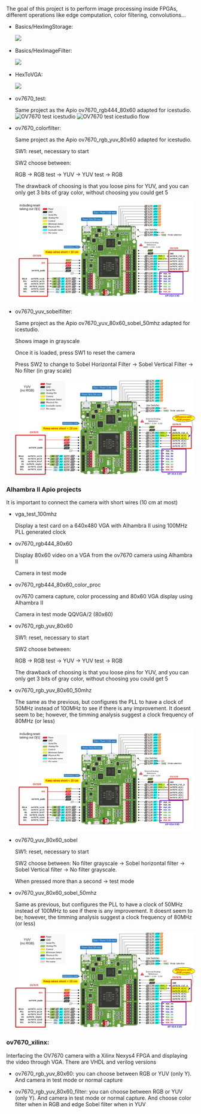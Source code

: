 The goal of this project is to perform image processing inside FPGAs, different operations like edge computation, color filtering, convolutions...


- Basics/HexImgStorage:

  ![](https://github.com/JdeRobot/FPGA-robotics/blob/master/Projects/ComputerVision/Basics/HexImgStorage/Diagram.png)
  
  
- Basics/HexImageFilter:

  ![](https://github.com/JdeRobot/FPGA-robotics/blob/master/Projects/ComputerVision/Basics/HexImageFilter/Untitled%20Diagram.png)


- HexToVGA:

  ![](https://github.com/JdeRobot/FPGA-robotics/blob/master/Projects/ComputerVision/HexToVGA/Untitled%20Diagram.png)


  
- ov7670_test:

  Same project as the Apio ov7670_rgb444_80x60 adapted for icestudio.
  ![OV7670 test icestudio](ov7670_test/ov7670_vga_top_icestudio.png)
  ![OV7670 test icestudio flow](ov7670_test/ov7670_vga_top_icestudio_flow.png)

- ov7670_colorfilter:

  Same project as the Apio ov7670_rgb_yuv_80x60 adapted for icestudio.

  SW1: reset, necessary to start

  SW2 choose between:

  RGB -> RGB test -> YUV -> YUV test -> RGB

  The drawback of choosing is that you loose pins for YUV, and you can only get 3 bits of gray color, without choosing you could get 5


  ![OV7670 camera and alhambra pin connection](ov7670_alhambra_interface.png)


- ov7670_yuv_sobelfilter:

  Same project as the Apio ov7670_yuv_80x60_sobel_50mhz adapted for icestudio.

  Shows image in grayscale
  
  Once it is loaded, press SW1 to reset the camera
  
  Press SW2 to change to Sobel Horizontal Filter -> Sobel Vertical Filter -> No filter (in gray scale)
  
  ![OV7670 camera and alhambra pin connection](ov7670_alhambra_interface_yuv.png)


  
### Alhambra II Apio projects
It is important to connect the camera with short wires (10 cm at most)

- vga_test_100mhz
  
  Display a test card on a 640x480 VGA with Alhambra II using 100MHz PLL generated clock
  
- ov7670_rgb444_80x60
  
  Display 80x60 video on a VGA from the ov7670 camera using Alhambra II
  
  Camera in test mode

- ov7670_rgb444_80x60_color_proc
  
  ov7670 camera capture, color processing and 80x60 VGA display using Alhambra II
  
  Camera in test mode QQVGA/2 (80x60)

- ov7670_rgb_yuv_80x60
  
  SW1: reset, necessary to start
  
  SW2 choose between:
  
    RGB -> RGB test -> YUV -> YUV test -> RGB

    The drawback of choosing is that you loose pins for YUV, and you can only get 3 bits of gray color, without choosing you could get 5

- ov7670_rgb_yuv_80x60_50mhz
  
  The same as the previous, but configures the PLL to have a clock of 50MHz instead of 100MHz to see if there is any improvement. It doesnt seem to be; however, the timming analysis suggest a clock frequency of 80MHz (or less)

  ![OV7670 camera and alhambra pin connection](ov7670_alhambra_interface.png)
  

- ov7670_yuv_80x60_sobel
  
  SW1: reset, necessary to start
  
  SW2 choose between:
    No filter grayscale -> Sobel horizontal filter -> Sobel Vertical filter -> No filter grayscale.
    
    When pressed more than a second -> test mode
    
- ov7670_yuv_80x60_sobel_50mhz

  Same as previous, but configures the PLL to have a clock of 50MHz instead of 100MHz to see if there is any improvement. It doesnt seem to be; however, the timming analysis suggest a clock frequency of 80MHz (or less)
  
   ![OV7670 camera and alhambra pin connection for YUV](ov7670_alhambra_interface_yuv.png)


  
### ov7670_xilinx: 
Interfacing the OV7670 camera with a Xilinx Nexys4 FPGA and displaying the video through VGA.  There are VHDL and verilog versions

  + ov7670_rgb_yuv_80x60: you can choose between RGB or YUV (only Y). And camera in test mode or normal capture
  
  + ov7670_rgb_yuv_80x60_filter: you can choose between RGB or YUV (only Y). And camera in test mode or normal capture. And choose color filter when in RGB and edge Sobel filter when in YUV
  
